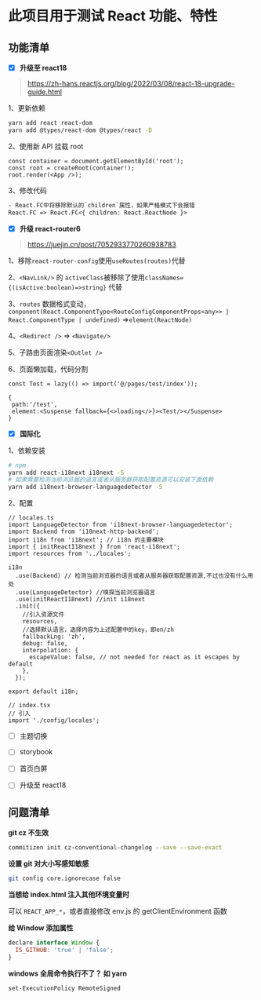 # 此项目用于测试 React 功能、特性

## 功能清单

- [x] **升级至 react18**

> <https://zh-hans.reactjs.org/blog/2022/03/08/react-18-upgrade-guide.html>

1、更新依赖

```bash
yarn add react react-dom
yarn add @types/react-dom @types/react -D
```

2、使用新 API 挂载 root

```tsx
const container = document.getElementById('root');
const root = createRoot(container!);
root.render(<App />);
```

3、修改代码

```txt
- React.FC中将移除默认的`children`属性，如果严格模式下会报错
React.FC => React.FC<{ children: React.ReactNode }>
```

- [x] **升级 react-router6**

> <https://juejin.cn/post/7052933770260938783>

1、移除`react-router-config`使用`useRoutes(routes)`代替

2、`<NavLink/>` 的 `activeClass`被移除了使用`classNames={(isActive:boolean)=>string}` 代替

3、`routes` 数据格式变动，`conponent(React.ComponentType<RouteConfigComponentProps<any>> | React.ComponentType | undefined)` =>`element(ReactNode)`

4、`<Redirect />` => `<Navigate/>`

5、子路由页面渲染`<Outlet />`

6、页面懒加载，代码分割

```tsx
const Test = lazy(() => import('@/pages/test/index'));

{
 path:'/test',
 element:<Suspense fallback={<>loading</>}><Test/></Suspense>
}
```

- [x] **国际化**

1、依赖安装

```bash
# npm
yarn add react-i18next i18next -S
# 如果需要检测当前浏览器的语言或者从服务器获取配置资源可以安装下面依赖
yarn add i18next-browser-languagedetector -S
```

2、配置

```tsx
// locales.ts
import LanguageDetector from 'i18next-browser-languagedetector';
import Backend from 'i18next-http-backend';
import i18n from 'i18next'; // i18n 的主要模块
import { initReactI18next } from 'react-i18next';
import resources from '../locales';

i18n
  .use(Backend) // 检测当前浏览器的语言或者从服务器获取配置资源,不过也没有什么用处
  .use(LanguageDetector) //嗅探当前浏览器语言
  .use(initReactI18next) //init i18next
  .init({
    //引入资源文件
    resources,
    //选择默认语言，选择内容为上述配置中的key，即en/zh
    fallbackLng: 'zh',
    debug: false,
    interpolation: {
      escapeValue: false, // not needed for react as it escapes by default
    },
  });

export default i18n;

// index.tsx
// 引入
import './config/locales';
```

- [ ] 主题切换

- [ ] storybook

- [ ] 首页白屏

- [ ] 升级至 react18

## 问题清单

**git cz 不生效**

```bash
commitizen init cz-conventional-changelog --save --save-exact
```

**设置 git 对大小写感知敏感**

```bash
git config core.ignorecase false
```

**当想给 index.html 注入其他环境变量时**

可以 `REACT_APP_*`，或者直接修改 env.js 的 getClientEnvironment 函数

**给 Window 添加属性**

```javascript
declare interface Window {
  IS_GITHUB: 'true' | 'false';
}
```

**windows 全局命令执行不了？ 如 yarn**

```bash
set-ExecutionPolicy RemoteSigned
```
